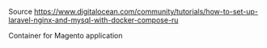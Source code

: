 Source https://www.digitalocean.com/community/tutorials/how-to-set-up-laravel-nginx-and-mysql-with-docker-compose-ru

Container for Magento application